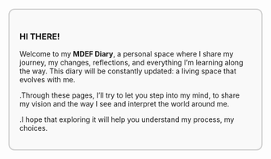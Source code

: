 

<div style="border: 2px solid #ccc; padding: 20px; border-radius: 12px; background-color: #f9f9f9; max-width: 700px; margin: 20px auto;">

  <h3>HI THERE!</h3>
  <p>Welcome to my <strong>MDEF Diary</strong>, a personal space where I share my journey, my changes, reflections, and everything I’m learning along the way.
This diary will be constantly updated: a living space that evolves with me. </p>
  <p>.Through these pages, I’ll try to let you step into my mind, to share my vision and the way I see and interpret the world around me.</p>
  <p>.I hope that exploring it will help you understand my process, my choices.</p>
 
</div>
